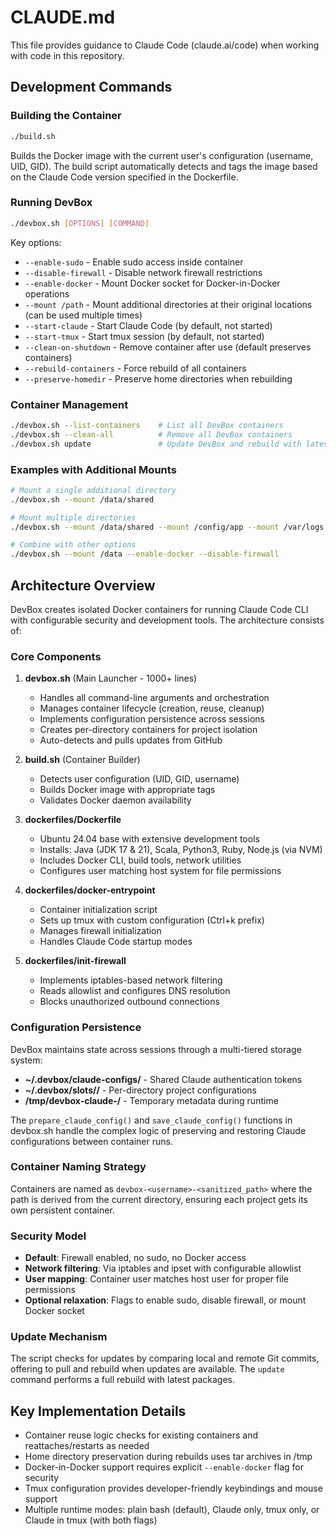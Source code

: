 # CLAUDE.md

This file provides guidance to Claude Code (claude.ai/code) when working with code in this repository.

## Development Commands

### Building the Container
```bash
./build.sh
```
Builds the Docker image with the current user's configuration (username, UID, GID). The build script automatically detects and tags the image based on the Claude Code version specified in the Dockerfile.

### Running DevBox
```bash
./devbox.sh [OPTIONS] [COMMAND]
```

Key options:
- `--enable-sudo` - Enable sudo access inside container
- `--disable-firewall` - Disable network firewall restrictions
- `--enable-docker` - Mount Docker socket for Docker-in-Docker operations
- `--mount /path` - Mount additional directories at their original locations (can be used multiple times)
- `--start-claude` - Start Claude Code (by default, not started)
- `--start-tmux` - Start tmux session (by default, not started)
- `--clean-on-shutdown` - Remove container after use (default preserves containers)
- `--rebuild-containers` - Force rebuild of all containers
- `--preserve-homedir` - Preserve home directories when rebuilding

### Container Management
```bash
./devbox.sh --list-containers    # List all DevBox containers
./devbox.sh --clean-all          # Remove all DevBox containers
./devbox.sh update               # Update DevBox and rebuild with latest packages
```

### Examples with Additional Mounts
```bash
# Mount a single additional directory
./devbox.sh --mount /data/shared

# Mount multiple directories
./devbox.sh --mount /data/shared --mount /config/app --mount /var/logs

# Combine with other options
./devbox.sh --mount /data --enable-docker --disable-firewall
```

## Architecture Overview

DevBox creates isolated Docker containers for running Claude Code CLI with configurable security and development tools. The architecture consists of:

### Core Components

1. **devbox.sh** (Main Launcher - 1000+ lines)
   - Handles all command-line arguments and orchestration
   - Manages container lifecycle (creation, reuse, cleanup)
   - Implements configuration persistence across sessions
   - Creates per-directory containers for project isolation
   - Auto-detects and pulls updates from GitHub

2. **build.sh** (Container Builder)
   - Detects user configuration (UID, GID, username)
   - Builds Docker image with appropriate tags
   - Validates Docker daemon availability

3. **dockerfiles/Dockerfile**
   - Ubuntu 24.04 base with extensive development tools
   - Installs: Java (JDK 17 & 21), Scala, Python3, Ruby, Node.js (via NVM)
   - Includes Docker CLI, build tools, network utilities
   - Configures user matching host system for file permissions

4. **dockerfiles/docker-entrypoint**
   - Container initialization script
   - Sets up tmux with custom configuration (Ctrl+k prefix)
   - Manages firewall initialization
   - Handles Claude Code startup modes

5. **dockerfiles/init-firewall**
   - Implements iptables-based network filtering
   - Reads allowlist and configures DNS resolution
   - Blocks unauthorized outbound connections

### Configuration Persistence

DevBox maintains state across sessions through a multi-tiered storage system:

- **~/.devbox/claude-configs/** - Shared Claude authentication tokens
- **~/.devbox/slots/<project>/** - Per-directory project configurations
- **/tmp/devbox-claude-<container>/** - Temporary metadata during runtime

The `prepare_claude_config()` and `save_claude_config()` functions in devbox.sh handle the complex logic of preserving and restoring Claude configurations between container runs.

### Container Naming Strategy

Containers are named as `devbox-<username>-<sanitized_path>` where the path is derived from the current directory, ensuring each project gets its own persistent container.

### Security Model

- **Default**: Firewall enabled, no sudo, no Docker access
- **Network filtering**: Via iptables and ipset with configurable allowlist
- **User mapping**: Container user matches host user for proper file permissions
- **Optional relaxation**: Flags to enable sudo, disable firewall, or mount Docker socket

### Update Mechanism

The script checks for updates by comparing local and remote Git commits, offering to pull and rebuild when updates are available. The `update` command performs a full rebuild with latest packages.

## Key Implementation Details

- Container reuse logic checks for existing containers and reattaches/restarts as needed
- Home directory preservation during rebuilds uses tar archives in /tmp
- Docker-in-Docker support requires explicit `--enable-docker` flag for security
- Tmux configuration provides developer-friendly keybindings and mouse support
- Multiple runtime modes: plain bash (default), Claude only, tmux only, or Claude in tmux (with both flags)